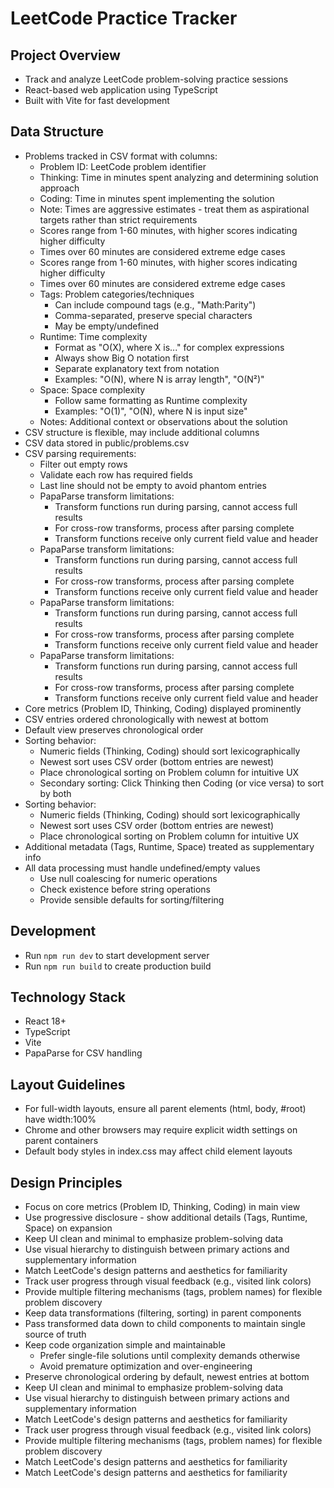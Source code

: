 # LeetCode Practice Tracker

## Project Overview
- Track and analyze LeetCode problem-solving practice sessions
- React-based web application using TypeScript
- Built with Vite for fast development

## Data Structure
- Problems tracked in CSV format with columns:
  - Problem ID: LeetCode problem identifier
  - Thinking: Time in minutes spent analyzing and determining solution approach
  - Coding: Time in minutes spent implementing the solution
  - Note: Times are aggressive estimates - treat them as aspirational targets rather than strict requirements
  - Scores range from 1-60 minutes, with higher scores indicating higher difficulty
  - Times over 60 minutes are considered extreme edge cases
  - Scores range from 1-60 minutes, with higher scores indicating higher difficulty
  - Times over 60 minutes are considered extreme edge cases
  - Tags: Problem categories/techniques
    - Can include compound tags (e.g., "Math:Parity")
    - Comma-separated, preserve special characters
    - May be empty/undefined
  - Runtime: Time complexity 
    - Format as "O(X), where X is..." for complex expressions
    - Always show Big O notation first
    - Separate explanatory text from notation
    - Examples: "O(N), where N is array length", "O(N²)"
  - Space: Space complexity
    - Follow same formatting as Runtime complexity
    - Examples: "O(1)", "O(N), where N is input size"
  - Notes: Additional context or observations about the solution
- CSV structure is flexible, may include additional columns
- CSV data stored in public/problems.csv
- CSV parsing requirements:
  - Filter out empty rows
  - Validate each row has required fields
  - Last line should not be empty to avoid phantom entries
  - PapaParse transform limitations:
    - Transform functions run during parsing, cannot access full results
    - For cross-row transforms, process after parsing complete
    - Transform functions receive only current field value and header
  - PapaParse transform limitations:
    - Transform functions run during parsing, cannot access full results
    - For cross-row transforms, process after parsing complete
    - Transform functions receive only current field value and header
  - PapaParse transform limitations:
    - Transform functions run during parsing, cannot access full results
    - For cross-row transforms, process after parsing complete
    - Transform functions receive only current field value and header
  - PapaParse transform limitations:
    - Transform functions run during parsing, cannot access full results
    - For cross-row transforms, process after parsing complete
    - Transform functions receive only current field value and header
- Core metrics (Problem ID, Thinking, Coding) displayed prominently
- CSV entries ordered chronologically with newest at bottom
- Default view preserves chronological order
- Sorting behavior:
  - Numeric fields (Thinking, Coding) should sort lexicographically
  - Newest sort uses CSV order (bottom entries are newest)
  - Place chronological sorting on Problem column for intuitive UX
  - Secondary sorting: Click Thinking then Coding (or vice versa) to sort by both
- Sorting behavior:
  - Numeric fields (Thinking, Coding) should sort lexicographically
  - Newest sort uses CSV order (bottom entries are newest)
  - Place chronological sorting on Problem column for intuitive UX
- Additional metadata (Tags, Runtime, Space) treated as supplementary info
- All data processing must handle undefined/empty values
  - Use null coalescing for numeric operations
  - Check existence before string operations
  - Provide sensible defaults for sorting/filtering

## Development
- Run `npm run dev` to start development server
- Run `npm run build` to create production build

## Technology Stack
- React 18+
- TypeScript
- Vite
- PapaParse for CSV handling

## Layout Guidelines
- For full-width layouts, ensure all parent elements (html, body, #root) have width:100%
- Chrome and other browsers may require explicit width settings on parent containers
- Default body styles in index.css may affect child element layouts

## Design Principles
- Focus on core metrics (Problem ID, Thinking, Coding) in main view
- Use progressive disclosure - show additional details (Tags, Runtime, Space) on expansion
- Keep UI clean and minimal to emphasize problem-solving data
- Use visual hierarchy to distinguish between primary actions and supplementary information
- Match LeetCode's design patterns and aesthetics for familiarity
- Track user progress through visual feedback (e.g., visited link colors)
- Provide multiple filtering mechanisms (tags, problem names) for flexible problem discovery
- Keep data transformations (filtering, sorting) in parent components
- Pass transformed data down to child components to maintain single source of truth
- Keep code organization simple and maintainable
  - Prefer single-file solutions until complexity demands otherwise
  - Avoid premature optimization and over-engineering
- Preserve chronological ordering by default, newest entries at bottom
- Keep UI clean and minimal to emphasize problem-solving data
- Use visual hierarchy to distinguish between primary actions and supplementary information
- Match LeetCode's design patterns and aesthetics for familiarity
- Track user progress through visual feedback (e.g., visited link colors)
- Provide multiple filtering mechanisms (tags, problem names) for flexible problem discovery
- Match LeetCode's design patterns and aesthetics for familiarity
- Match LeetCode's design patterns and aesthetics for familiarity
